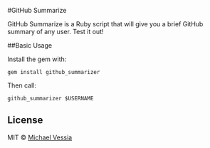 #GitHub Summarize

GitHub Summarize is a Ruby script that will give you a brief GitHub summary of any user. Test it out!

##Basic Usage

Install the gem with:
```
gem install github_summarizer
```
Then call:

```
github_summarizer $USERNAME
```

## License

MIT © [Michael Vessia](http://vessia.net)
